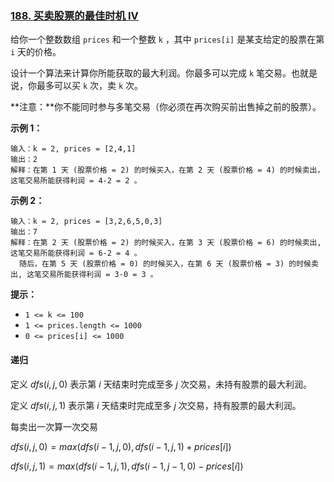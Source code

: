 ### [188. 买卖股票的最佳时机 IV](https://leetcode.cn/problems/best-time-to-buy-and-sell-stock-iv/)

给你一个整数数组 `prices` 和一个整数 `k` ，其中 `prices[i]` 是某支给定的股票在第 `i` 天的价格。

设计一个算法来计算你所能获取的最大利润。你最多可以完成 `k` 笔交易。也就是说，你最多可以买 `k` 次，卖 `k` 次。

**注意：**你不能同时参与多笔交易（你必须在再次购买前出售掉之前的股票）。



**示例 1：**

```
输入：k = 2, prices = [2,4,1]
输出：2
解释：在第 1 天 (股票价格 = 2) 的时候买入，在第 2 天 (股票价格 = 4) 的时候卖出，这笔交易所能获得利润 = 4-2 = 2 。
```

**示例 2：**

```
输入：k = 2, prices = [3,2,6,5,0,3]
输出：7
解释：在第 2 天 (股票价格 = 2) 的时候买入，在第 3 天 (股票价格 = 6) 的时候卖出, 这笔交易所能获得利润 = 6-2 = 4 。
  随后，在第 5 天 (股票价格 = 0) 的时候买入，在第 6 天 (股票价格 = 3) 的时候卖出, 这笔交易所能获得利润 = 3-0 = 3 。
```



**提示：**

- `1 <= k <= 100`
- `1 <= prices.length <= 1000`
- `0 <= prices[i] <= 1000`

#### 递归

定义 $dfs(i,j,0)$ 表示第 $i$ 天结束时完成至多 $j$ 次交易，未持有股票的最大利润。

定义 $dfs(i,j,1)$ 表示第 $i$ 天结束时完成至多 $j$ 次交易，持有股票的最大利润。

每卖出一次算一次交易

$dfs(i,j,0)=max(dfs(i-1,j,0),dfs(i-1,j,1)+prices[i])$

$dfs(i,j,1)=max(dfs(i-1,j,1),dfs(i-1,j-1,0)-prices[i])$

```CPP

```

